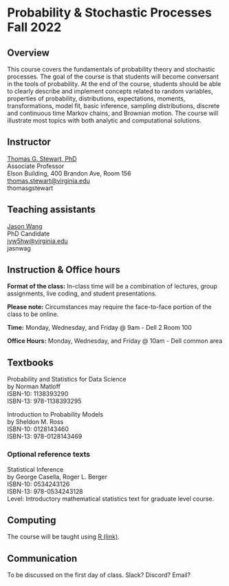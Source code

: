 <script src="https://kit.fontawesome.com/889acaf6e2.js"></script>

# Probability & Stochastic Processes Fall 2022

## Overview

This course covers the fundamentals of probability theory and stochastic processes. The goal of the course is that students will become conversant in the tools of probability.  At the end of the course, students should be able to clearly describe and implement concepts related to random variables, properties of probability, distributions, expectations, moments, transformations, model fit, basic inference, sampling distributions, discrete and continuous time Markov chains, and Brownian motion.  The course will illustrate most topics with both analytic and computational solutions.

## Instructor

[Thomas G. Stewart, PhD](https://tgstewart.xyz)  
Associate Professor  
<i class="fas fa-map-marker-alt"></i> Elson Building, 400 Brandon Ave, Room 156  
<i class="fas fa-envelope"></i> thomas.stewart@virginia.edu  
<i class="fab fa-github-square"></i> thomasgstewart


## Teaching assistants

[Jason Wang]()  
PhD Candidate  
<i class="fas fa-envelope"></i> jyw5hw@virginia.edu  
<i class="fab fa-github-square"></i> jasnwag

## Instruction & Office hours <i class="fas fa-chalkboard-teacher"></i>

**Format of the class:** In-class time will be a combination of lectures, group assignments, live coding, and student presentations.  

**Please note:** Circumstances may require the face-to-face portion of the class to be online.

**Time:** Monday, Wednesday, and Friday @ 9am - Dell 2 Room 100

**Office Hours:** Monday, Wednesday, and Friday @ 10am - Dell common area

## Textbooks <i class="fas fa-book"></i>

Probability and Statistics for Data Science  
by Norman Matloff  
ISBN-10: 1138393290  
ISBN-13: 978-1138393295  

Introduction to Probability Models  
by Sheldon M. Ross  
ISBN-10:  0128143460  
ISBN-13:  978-0128143469  

### Optional reference texts

Statistical Inference  
by George Casella, Roger L. Berger  
ISBN-10: 0534243126  
ISBN-13: 978-0534243128  
Level: Introductory mathematical statistics text for graduate level course.

## Computing

The course will be taught using  [R (link)](https://www.R-project.org/).

## Communication

To be discussed on the first day of class.  Slack? Discord? Email?
